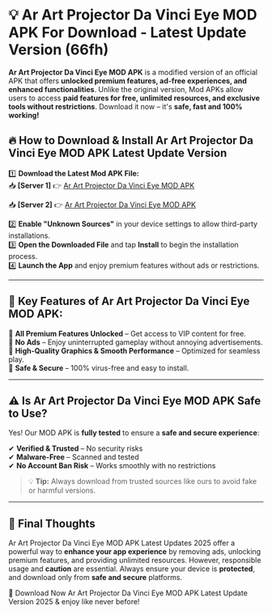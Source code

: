 # 💡 Ar Art Projector Da Vinci Eye MOD APK For Download - Latest Update Version (66fh)

**Ar Art Projector Da Vinci Eye MOD APK** is a modified version of an official APK that offers **unlocked premium features, ad-free experiences, and enhanced functionalities**. Unlike the original version, Mod APKs allow users to access **paid features for free, unlimited resources, and exclusive tools without restrictions**. Download it now – it's **safe, fast and 100% working!**

## 🔥 **How to Download & Install Ar Art Projector Da Vinci Eye MOD APK Latest Update Version**

1️⃣ **Download the Latest Mod APK File:**  
📥 **[Server 1]** 👉 [Ar Art Projector Da Vinci Eye MOD APK](https://hapymods.com?title=Ar+Art+Projector+Da+Vinci+Eye+MOD+APK&ref=FU1)

📥 **[Server 2]** 👉 [Ar Art Projector Da Vinci Eye MOD APK](https://hapymods.com?title=Ar+Art+Projector+Da+Vinci+Eye+MOD+APK&ref=FU1)

2️⃣ **Enable "Unknown Sources"** in your device settings to allow third-party installations.  
3️⃣ **Open the Downloaded File** and tap **Install** to begin the installation process.  
4️⃣ **Launch the App** and enjoy premium features without ads or restrictions.

---

## 🌟 **Key Features of Ar Art Projector Da Vinci Eye MOD APK:**
 
🔽 **All Premium Features Unlocked** – Get access to VIP content for free.  
🔽 **No Ads** – Enjoy uninterrupted gameplay without annoying advertisements.  
🔽 **High-Quality Graphics & Smooth Performance** – Optimized for seamless play.  
🔽 **Safe & Secure** – 100% virus-free and easy to install.  

---

## ⚠️ **Is Ar Art Projector Da Vinci Eye MOD APK Safe to Use?**

Yes! Our MOD APK is **fully tested** to ensure a **safe and secure experience**:

✔ **Verified & Trusted** – No security risks  
✔ **Malware-Free** – Scanned and tested  
✔ **No Account Ban Risk** – Works smoothly with no restrictions

> 💡 **Tip:** Always download from trusted sources like ours to avoid fake or harmful versions.

---

## 📌 **Final Thoughts**
 
Ar Art Projector Da Vinci Eye MOD APK Latest Updates 2025 offer a powerful way to **enhance your app experience** by removing ads, unlocking premium features, and providing unlimited resources. However, responsible usage and **caution** are essential. Always ensure your device is **protected**, and download only from **safe and secure** platforms.  

🔽 Download Now Ar Art Projector Da Vinci Eye MOD APK Latest Update Version 2025 & enjoy like never before!
